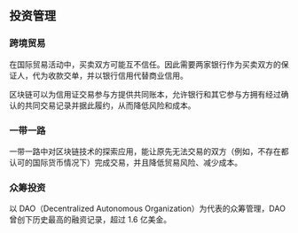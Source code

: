 ## 投资管理

### 跨境贸易

在国际贸易活动中，买卖双方可能互不信任。因此需要两家银行作为买卖双方的保证人，代为收款交单，并以银行信用代替商业信用。

区块链可以为信用证交易参与方提供共同账本，允许银行和其它参与方拥有经过确认的共同交易记录并据此履约，从而降低风险和成本。

### 一带一路
一带一路中对区块链技术的探索应用，能让原先无法交易的双方（例如，不存在都认可的国际货币情况下）完成交易，并且降低贸易风险、减少成本。

### 众筹投资
以 DAO（Decentralized Autonomous Organization）为代表的众筹管理，DAO 曾创下历史最高的融资记录，超过 1.6 亿美金。
